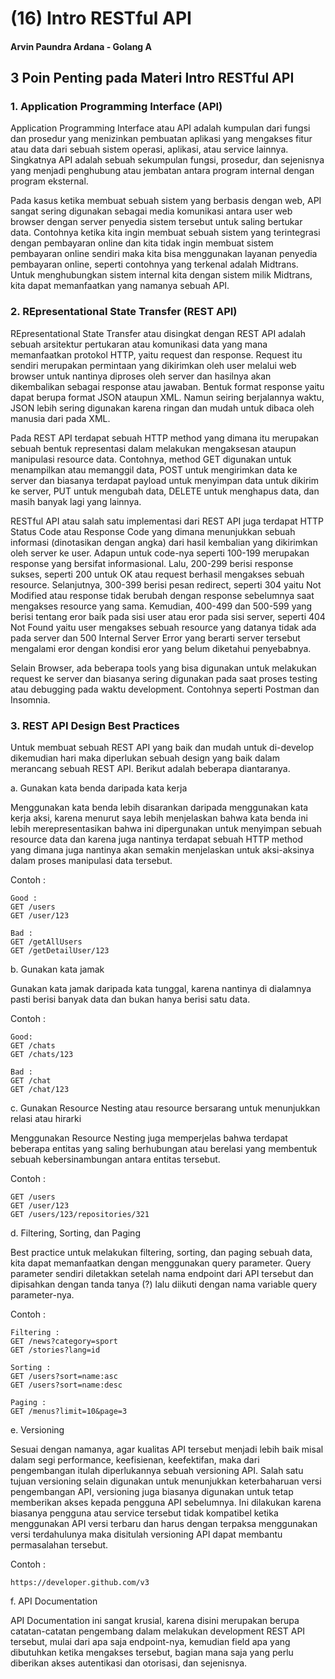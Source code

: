 # (16) Intro RESTful API

#### Arvin Paundra Ardana - Golang A

## 3 Poin Penting pada Materi Intro RESTful API

### 1. Application Programming Interface (API)

Application Programming Interface atau API adalah kumpulan dari fungsi dan prosedur yang menizinkan pembuatan aplikasi yang mengakses fitur atau data dari sebuah sistem operasi, aplikasi, atau service lainnya. Singkatnya API adalah sebuah sekumpulan fungsi, prosedur, dan sejenisnya yang menjadi penghubung atau jembatan antara program internal dengan program eksternal.

Pada kasus ketika membuat sebuah sistem yang berbasis dengan web, API sangat sering digunakan sebagai media komunikasi antara user web browser dengan server penyedia sistem tersebut untuk saling bertukar data. Contohnya ketika kita ingin membuat sebuah sistem yang terintegrasi dengan pembayaran online dan kita tidak ingin membuat sistem pembayaran online sendiri maka kita bisa menggunakan layanan penyedia pembayaran online, seperti contohnya yang terkenal adalah Midtrans. Untuk menghubungkan sistem internal kita dengan sistem milik Midtrans, kita dapat memanfaatkan yang namanya sebuah API.

### 2. REpresentational State Transfer (REST API)

REpresentational State Transfer atau disingkat dengan REST API adalah sebuah arsitektur pertukaran atau komunikasi data yang mana memanfaatkan protokol HTTP, yaitu request dan response. Request itu sendiri merupakan permintaan yang dikirimkan oleh user melalui web browser untuk nantinya diproses oleh server dan hasilnya akan dikembalikan sebagai response atau jawaban. Bentuk format response yaitu dapat berupa format JSON ataupun XML. Namun seiring berjalannya waktu, JSON lebih sering digunakan karena ringan dan mudah untuk dibaca oleh manusia dari pada XML.

Pada REST API terdapat sebuah HTTP method yang dimana itu merupakan sebuah bentuk representasi dalam melakukan mengaksesan ataupun manipulasi resource data. Contohnya, method GET digunakan untuk menampilkan atau memanggil data, POST untuk mengirimkan data ke server dan biasanya terdapat payload untuk menyimpan data untuk dikirim ke server, PUT untuk mengubah data, DELETE untuk menghapus data, dan masih banyak lagi yang lainnya.

RESTful API atau salah satu implementasi dari REST API juga terdapat HTTP Status Code atau Response Code yang dimana menunjukkan sebuah informasi (dinotasikan dengan angka) dari hasil kembalian yang dikirimkan oleh server ke user. Adapun untuk code-nya seperti 100-199 merupakan response yang bersifat informasional. Lalu, 200-299 berisi response sukses, seperti 200 untuk OK atau request berhasil mengakses sebuah resource. Selanjutnya, 300-399 berisi pesan redirect, seperti 304 yaitu Not Modified atau response tidak berubah dengan response sebelumnya saat mengakses resource yang sama. Kemudian, 400-499 dan 500-599 yang berisi tentang eror baik pada sisi user atau eror pada sisi server, seperti 404 Not Found yaitu user mengakses sebuah resource yang datanya tidak ada pada server dan 500 Internal Server Error yang berarti server tersebut mengalami eror dengan kondisi eror yang belum diketahui penyebabnya.

Selain Browser, ada beberapa tools yang bisa digunakan untuk melakukan request ke server dan biasanya sering digunakan pada saat proses testing atau debugging pada waktu development. Contohnya seperti Postman dan Insomnia.

### 3. REST API Design Best Practices

Untuk membuat sebuah REST API yang baik dan mudah untuk di-develop dikemudian hari maka diperlukan sebuah design yang baik dalam merancang sebuah REST API. Berikut adalah beberapa diantaranya.

a. Gunakan kata benda daripada kata kerja

Menggunakan kata benda lebih disarankan daripada menggunakan kata kerja aksi, karena menurut saya lebih menjelaskan bahwa kata benda ini lebih merepresentasikan bahwa ini dipergunakan untuk menyimpan sebuah resource data dan karena juga nantinya terdapat sebuah HTTP method yang dimana juga nantinya akan semakin menjelaskan untuk aksi-aksinya dalam proses manipulasi data tersebut.

Contoh :

```
Good :
GET /users
GET /user/123

Bad :
GET /getAllUsers
GET /getDetailUser/123
```

b. Gunakan kata jamak

Gunakan kata jamak daripada kata tunggal, karena nantinya di dialamnya pasti berisi banyak data dan bukan hanya berisi satu data.

Contoh :

```
Good:
GET /chats
GET /chats/123

Bad :
GET /chat
GET /chat/123
```

c. Gunakan Resource Nesting atau resource bersarang untuk menunjukkan relasi atau hirarki

Menggunakan Resource Nesting juga memperjelas bahwa terdapat beberapa entitas yang saling berhubungan atau berelasi yang membentuk sebuah kebersinambungan antara entitas tersebut.

Contoh :

```
GET /users
GET /user/123
GET /users/123/repositories/321
```

d. Filtering, Sorting, dan Paging

Best practice untuk melakukan filtering, sorting, dan paging sebuah data, kita dapat memanfaatkan dengan menggunakan query parameter. Query parameter sendiri diletakkan setelah nama endpoint dari API tersebut dan dipisahkan dengan tanda tanya (?) lalu diikuti dengan nama variable query parameter-nya.

Contoh :

```
Filtering :
GET /news?category=sport
GET /stories?lang=id

Sorting :
GET /users?sort=name:asc
GET /users?sort=name:desc

Paging :
GET /menus?limit=10&page=3
```

e. Versioning

Sesuai dengan namanya, agar kualitas API tersebut menjadi lebih baik misal dalam segi performance, keefisienan, keefektifan, maka dari pengembangan itulah diperlukannya sebuah versioning API. Salah satu tujuan versioning selain digunakan untuk menunjukkan keterbaharuan versi pengembangan API, versioning juga biasanya digunakan untuk tetap memberikan akses kepada pengguna API sebelumnya. Ini dilakukan karena biasanya pengguna atau service tersebut tidak kompatibel ketika menggunakan API versi terbaru dan harus dengan terpaksa menggunakan versi terdahulunya maka disitulah versioning API dapat membantu permasalahan tersebut.

Contoh :

```
https://developer.github.com/v3
```

f. API Documentation

API Documentation ini sangat krusial, karena disini merupakan berupa catatan-catatan pengembang dalam melakukan development REST API tersebut, mulai dari apa saja endpoint-nya, kemudian field apa yang dibutuhkan ketika mengakses tersebut, bagian mana saja yang perlu diberikan akses autentikasi dan otorisasi, dan sejenisnya.
